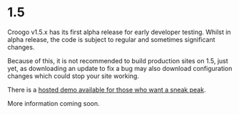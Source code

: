 # 1.5

Croogo v1.5.x has its first alpha release for early developer testing. Whilst in
alpha release, the code is subject to regular and sometimes significant changes.

Because of this, it is not recommended to build production sites on 1.5, just
yet, as downloading an update to fix a bug may also download configuration
changes which could stop your site working.

There is a [hosted demo available for those who want a sneak peak](http://wiki.croogo.org/1.5/getting-started/demo).

More information coming soon.